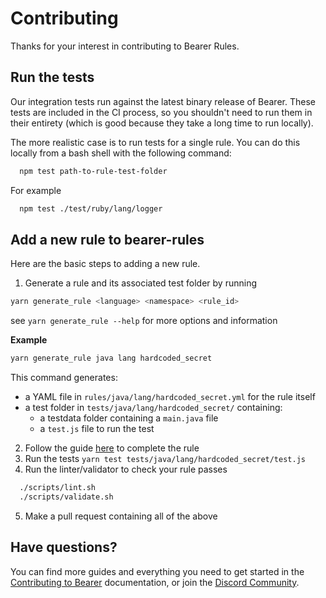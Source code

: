 # Contributing

Thanks for your interest in contributing to Bearer Rules.

## Run the tests

Our integration tests run against the latest binary release of Bearer. These tests are included in the CI process, so you shouldn't need to run them in their entirety (which is good because they take a long time to run locally).

The more realistic case is to run tests for a single rule. You can do this locally from a bash shell with the following command:

```bash
  npm test path-to-rule-test-folder
```

For example

```bash
  npm test ./test/ruby/lang/logger
```

## Add a new rule to bearer-rules

Here are the basic steps to adding a new rule.

1. Generate a rule and its associated test folder by running

```bash
yarn generate_rule <language> <namespace> <rule_id>
```

see `yarn generate_rule --help` for more options and information

**Example**

```bash
yarn generate_rule java lang hardcoded_secret
```

This command generates:

- a YAML file in `rules/java/lang/hardcoded_secret.yml` for the rule itself
- a test folder in `tests/java/lang/hardcoded_secret/` containing:
  - a testdata folder containing a `main.java` file
  - a `test.js` file to run the test

2. Follow the guide [here](https://docs.bearer.com/guides/custom-rule/) to complete the rule
3. Run the tests `yarn test tests/java/lang/hardcoded_secret/test.js`
4. Run the linter/validator to check your rule passes

```bash
  ./scripts/lint.sh
  ./scripts/validate.sh
```

5. Make a pull request containing all of the above

## Have questions?

You can find more guides and everything you need to get started in the [Contributing to Bearer](https://docs.bearer.com/contributing/) documentation, or join the [Discord Community](https://discord.gg/eaHZBJUXRF).
